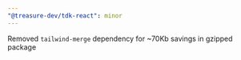 ```yaml
---
"@treasure-dev/tdk-react": minor
---
```


Removed `tailwind-merge` dependency for ~70Kb savings in gzipped package
